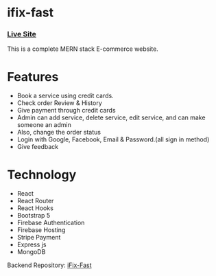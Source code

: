 # ifix-fast
### [Live Site](https://ifixfast-40f97.web.app/) 
This is a complete MERN stack E-commerce website.

# Features 
- Book a service using credit cards.
- Check order Review & History
- Give payment through credit cards
- Admin can add service, delete service, edit service, and can make someone an admin
- Also, change the order status
- Login with Google, Facebook, Email & Password.(all sign in method)
- Give feedback

# Technology
- React
- React Router
- React Hooks 
- Bootstrap 5
- Firebase Authentication
- Firebase Hosting
- Stripe Payment
- Express js
- MongoDB

Backend Repository: [iFix-Fast](https://github.com/shahnewaz171/ifix-fast-server)